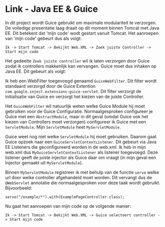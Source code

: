 Link - Java EE & Guice
======================

In dit project wordt Guice gebruikt om maximale modulariteit te verzorgen. De volledige presentatie laag draait op dit moment binnen Tomcat met Java EE. Dit betekent dat 'mijn code' wodt gestart vanuit Tomcat. Het aanroepen van 'mijn code' gebeurt dus als volgt:

``Ik -> Start Tomcat -> Bekijkt Web.XML -> Zoek juiste Controller -> Start mijn code``

Het gedeelte `Zoek juiste controller` wil ik laten verzorgen door Guice zodat ik controllers makkenlijk kan vervangen. Guice moet dus inhaken op Java EE. Dit gebeurt als volgt:

Ik heb een WebFilter toegevoegd genaamd `GuiceWebFilter`. Dit filter wordt standaard verzorgd door de Guice Extention `com.google.inject.extensions:guice-servlet`. Dit filter verzorgt de initialisatie van Guice en verzorgt het kiezen van de juiste Controller.

Het `GuiceWebFilter` wil natuurlijk weten welke Guice Module hij moet gebruiken voor de Guice Configuratie. Normaalgesproken configureer je Guice met een `AbstractModule`, maar in dit geval (omdat Guice ook het kiezen van Controllers moet verzorgen) configureer ik Guice met een `ServletModule`. Mijn `ServletModule` heet `MyServletModule`.

Guice weet nog niet welke `ServletModule` hij moet gebruiken. Daarom gaat Guice opzoek naar een `GuiceServletContextListener`. Dit gebeurt via Java EE Listeners die geconfigureerd worden in de web.xml. Ik heb in mijn web.xml dus `MyGuiceServletContextListener` als listener toegevoegd. Deze listener geeft de juiste injector als Guice daar om vraagt (in mijn geval een Injector gemaakt uit `MyServletModule`).

Binnen `MyServletModule` registreer ik met behulp van de functie `serve` welke url door welke controller afgehandeld moet worden. Dit vervangt dus de `@WebServlet` annotatie die normaalgesproken voor deze taak wordt gebruikt. Bijvoorbeeld:

``serve("/example/*").with(ExamplePageController.class);``

Nu gaat het aanroepen van mijn code op de volgende manier:

``Ik -> Start Tomcat -> Bekijkt Web.XML -> Guice selecteert controller -> Start mijn code``